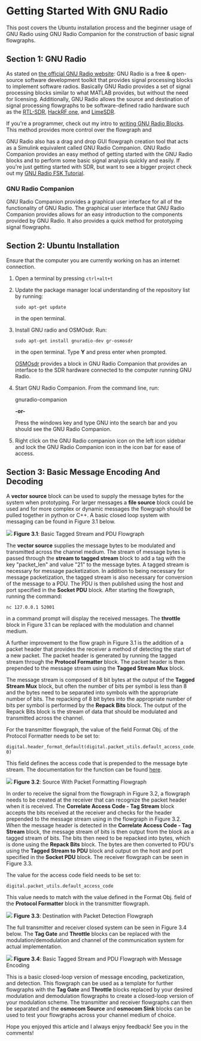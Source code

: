 # Getting Started With GNU Radio

This post covers the Ubuntu installation process and the beginner usage of GNU
Radio using GNU Radio Companion for the construction of basic signal flowgraphs.

## Section 1: GNU Radio

As stated on
[the official GNU Radio website](https://wiki.gnuradio.org/index.php/What_is_GNU_Radio%3F):
GNU Radio is a free & open-source software development toolkit that provides
signal processing blocks to implement software radios. Basically GNU Radio
provides a set of signal processing blocks similar to what MATLAB provides, but
without the need for licensing. Additionally, GNU Radio allows the source and
destination of signal processing flowgraphs to be software-defined radio
hardware such as the [RTL-SDR](https://www.rtl-sdr.com/),
[HackRF one](https://greatscottgadgets.com/hackrf/one/), and
[LimeSDR](https://www.crowdsupply.com/lime-micro/limesdr).

If you're a programmer, check out my intro to
[writing GNU Radio Blocks](http://joshuaedgcombe.com/creating-your-first-gnu-radio-block/).
This method provides more control over the flowgraph and

GNU Radio also has a drag and drop GUI flowgraph creation tool that acts as a
Simulink equivalent called GNU Radio Companion. GNU Radio Companion provides an
easy method of getting started with the GNU Radio blocks and to perform some
basic signal analysis quickly and easily. If you're just getting started with
SDR, but want to see a bigger project check out my
[GNU Radio FSK Tutorial](http://joshuaedgcombe.com/gnu-radio-bfsk/).

### GNU Radio Companion

GNU Radio Companion provides a graphical user interface for all of the
functionality of GNU Radio. The graphical user interface that GNU Radio
Companion provides allows for an easy introduction to the components
provided by GNU Radio. It also provides a quick method for prototyping signal
flowgraphs.

## Section 2: Ubuntu Installation
Ensure that the computer you are currently working on has an internet
connection.

1. Open a terminal by pressing `ctrl+alt+t`
1. Update the package manager local understanding of the repository list by
running:

   ```code
   sudo apt-get update
   ```

   in the open terminal.

1. Install GNU radio and OSMOsdr. Run:

   ```code
   sudo apt-get install gnuradio-dev gr-osmosdr
   ```

   in the open terminal. Type **Y** and press enter when prompted.

   [OSMOsdr](https://osmocom.org/) provides a block in GNU Radio Companion that
   provides an interface to the SDR hardware connected to the computer running
   GNU Radio.

1. Start GNU Radio Companion. From the command line, run:

   gnuradio-companion

   **-or-**

   Press the windows key and type GNU into the search bar and you should see
   the GNU Radio Companion.

1. Right click on the GNU Radio companion icon on the left icon sidebar and
lock the GNU Radio Companion icon in the icon bar for ease of access.

## Section 3: Basic Message Encoding And Decoding

A **vector source** block can be used to supply the message bytes for the
system when prototyping. For larger messages a **file source** block could be
used and for more complex or dynamic messages the flowgraph should be pulled
together in python or C++. A basic closed loop system with messaging can be
found in Figure 3.1 below.

![](/assets/kitten.jpg)
**Figure 3.1**: Basic Tagged Stream and PDU Flowgraph

The **vector source** supplies the message bytes to be modulated and
transmitted across the channel medium. The stream of message bytes is passed
through the **stream to tagged stream** block to add a tag with the key
"packet_len" and value "21" to the message bytes. A tagged stream is necessary
for message packetization. In addition to being necessary for message
packetization, the tagged stream is also necessary for conversion of the
message to a PDU. The PDU is then published using the host and port specified
in the **Socket PDU** block.  After starting the flowgraph, running the
command:

`nc 127.0.0.1 52001`

in a command prompt will display the received messages. The **throttle** block
in Figure 3.1 can be replaced with the modulation and channel medium.

A further improvement to the flow graph in Figure 3.1 is the addition of a
packet header that provides the receiver a method of detecting the start of a
new packet. The packet header is generated by running the tagged stream through
the **Protocol Formatter** block. The packet header is then prepended to the
message stream using the **Tagged Stream Mux** block.

The message stream is composed of 8 bit bytes at the output of the
**Tagged Stream Mux** block, but often the number of bits per symbol is less
than 8 and the bytes need to be separated into symbols with the appropriate
number of bits. The repacking of 8 bit bytes into the appropriate number of
bits per symbol is performed by the **Repack Bits** block. The output of the
Repack Bits block is the stream of data that should be modulated and
transmitted across the channel.

For the transmitter flowgraph, the value of the field Format Obj. of the
Protocol Formatter needs to be set to:

    digital.header_format_default(digital.packet_utils.default_access_code, 0)

This field defines the access code that is prepended to the message byte
stream. The documentation for the function can be found
[here](https://www.gnuradio.org/doc/doxygen/classgr_1_1digital_1_1header__format__default.html#af3973a7899b82cd59dde82c0fae9351e).

![](/assets/kitten.jpg)
**Figure 3.2**: Source With Packet Formatting Flowgraph

In order to receive the signal from the flowgraph in Figure 3.2, a flowgraph
needs to be created at the receiver that can recognize the packet header when
it is received. The **Correlate Access Code - Tag Stream** block accepts the
bits received at the receiver and checks for the header prepended to the
message stream using in the flowgraph in Figure 3.2. When the message header is
detected in the **Correlate Access Code - Tag Stream** block, the message
stream of bits is then output from the block as a tagged stream of bits. The
bits then need to be repacked into bytes, which is done using the
**Repack Bits** block. The bytes are then converted to PDU's using the
**Tagged Stream to PDU** block and output on the host and port specified in the
**Socket PDU** block. The receiver flowgraph can be seen in Figure 3.3.

The value for the access code field needs to be set to:

    digital.packet_utils.default_access_code

This value needs to match with the value defined in the Format Obj. field of
the **Protocol Formatter** block in the transmitter flowgraph.

![](/assets/kitten.jpg)
**Figure 3.3**: Destination with Packet Detection Flowgraph

The full transmitter and receiver closed system can be seen in Figure 3.4
below. The **Tag Gate** and **Throttle** blocks can be replaced with the
modulation/demodulation and channel of the communication system for actual
implementation.

![](/assets/kitten.jpg)
**Figure 3.4**: Basic Tagged Stream and PDU Flowgraph with Message Encoding

This is a basic closed-loop version of message encoding, packetization, and
detection. This flowgraph can be used as a template for further flowgraphs with
the **Tag Gate** and **Throttle** blocks replaced by your desired modulation
and demodulation flowgraphs to create a closed-loop version of your modulation
scheme. The transmitter and receiver flowgraphs can then be separated and the
**osmocom Source** and **osmocom Sink** blocks can be used to test your
flowgraphs across your channel medium of choice.


Hope you enjoyed this article and I always enjoy feedback! See you in the
comments!

